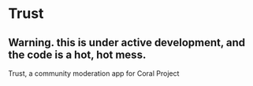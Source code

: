 # Trust

## Warning. this is under active development, and the code is a hot, hot mess.

Trust, a community moderation app for Coral Project

